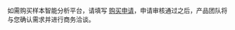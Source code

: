 如需购买样本智能分析平台，请填写 [购买申请](https://cloud.tencent.com/apply/p/bfcqd7ndcv5)，申请审核通过之后，产品团队将与您确认需求并进行商务洽谈。


